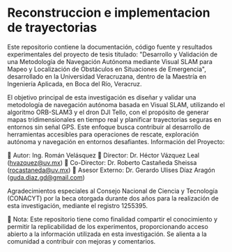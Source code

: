 # Reconstruccion e implementacion de trayectorias

Este repositorio contiene la documentación, código fuente y resultados experimentales del proyecto de tesis titulado:
"Desarrollo y Validación de una Metodología de Navegación Autónoma mediante Visual SLAM para Mapeo y Localización de Obstáculos en Situaciones de Emergencia", desarrollado en la Universidad Veracruzana, dentro de la Maestría en Ingeniería Aplicada, en Boca del Río, Veracruz.

El objetivo principal de esta investigación es diseñar y validar una metodología de navegación autónoma basada en Visual SLAM, utilizando el algoritmo ORB-SLAM3 y el dron DJI Tello, con el propósito de generar mapas tridimensionales en tiempo real y planificar trayectorias seguras en entornos sin señal GPS. Este enfoque busca contribuir al desarrollo de herramientas accesibles para operaciones de rescate, exploración autónoma y navegación en entornos desafiantes.
Información del Proyecto:

📌 Autor: Ing. Román Velásquez
📌 Director: Dr. Héctor Vázquez Leal (hvazquez@uv.mx)
📌 Co-Director: Dr. Roberto Castañeda Sheissa (rocastaneda@uv.mx)
📌 Asesor Externo: Dr. Gerardo Ulises Díaz Aragón (guda.diaz.gd@gmail.com)

Agradecimientos especiales al Consejo Nacional de Ciencia y Tecnología (CONACYT) por la beca otorgada durante dos años para la realización de esta investigación, mediante el registro 1255395.

📌 Nota: Este repositorio tiene como finalidad compartir el conocimiento y permitir la replicabilidad de los experimentos, proporcionando acceso abierto a la información utilizada en esta investigación. Se alienta a la comunidad a contribuir con mejoras y comentarios.
